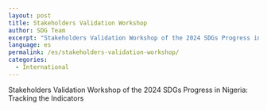 ```yaml
---
layout: post
title: Stakeholders Validation Workshop
author: SDG Team
excerpt: "Stakeholders Validation Workshop of the 2024 SDGs Progress in Nigeria: Tracking the Indicators"
language: es
permalink: /es/stakeholders-validation-workshop/
categories:
  - International
---
```

Stakeholders Validation Workshop of the 2024 SDGs Progress in Nigeria: Tracking the Indicators

